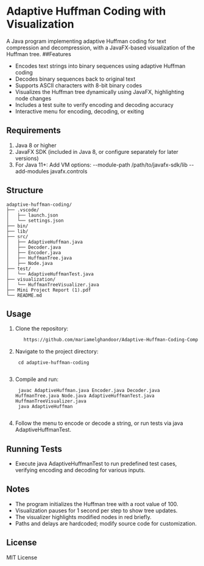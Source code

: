 # Adaptive Huffman Coding with Visualization
A Java program implementing adaptive Huffman coding for text compression and decompression, with a JavaFX-based visualization of the Huffman tree.
##Features

- Encodes text strings into binary sequences using adaptive Huffman coding
- Decodes binary sequences back to original text
- Supports ASCII characters with 8-bit binary codes
- Visualizes the Huffman tree dynamically using JavaFX, highlighting node changes
- Includes a test suite to verify encoding and decoding accuracy
- Interactive menu for encoding, decoding, or exiting

## Requirements

1. Java 8 or higher
2. JavaFX SDK (included in Java 8, or configure separately for later versions)
3. For Java 11+: Add VM options: --module-path /path/to/javafx-sdk/lib --add-modules javafx.controls

## Structure
```
adaptive-huffman-coding/
├── .vscode/
│   ├── launch.json
│   └── settings.json
├── bin/
├── lib/
├── src/
│   ├── AdaptiveHuffman.java
│   ├── Decoder.java
│   ├── Encoder.java
│   ├── HuffmanTree.java
│   ├── Node.java
├── test/
│   └── AdaptiveHuffmanTest.java
├── visualization/
│   └── HuffmanTreeVisualizer.java
├── Mini Project Report (1).pdf
└── README.md

```

## Usage

1. Clone the repository:
   ```bash
      https://github.com/mariamelghandoor/Adaptive-Huffman-Coding-Compressor-with-Visualization.git


2. Navigate to the project directory:
   ```
    cd adaptive-huffman-coding


4. Compile and run:
   ```
    javac AdaptiveHuffman.java Encoder.java Decoder.java HuffmanTree.java Node.java AdaptiveHuffmanTest.java HuffmanTreeVisualizer.java
    java AdaptiveHuffman


5. Follow the menu to encode or decode a string, or run tests via java AdaptiveHuffmanTest.


## Running Tests

- Execute java AdaptiveHuffmanTest to run predefined test cases, verifying encoding and decoding for various inputs.

## Notes

- The program initializes the Huffman tree with a root value of 100.
- Visualization pauses for 1 second per step to show tree updates.
- The visualizer highlights modified nodes in red briefly.
- Paths and delays are hardcoded; modify source code for customization.

## License
MIT License
